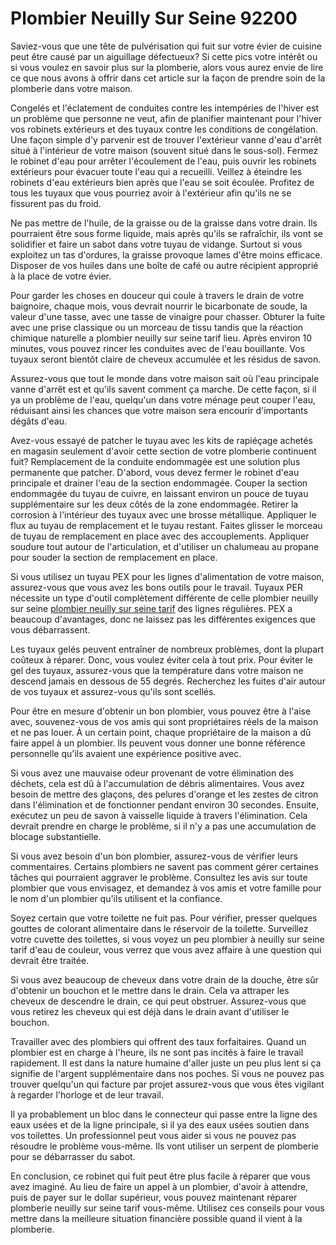 # Plombier Neuilly Sur Seine 92200

Saviez-vous que une tête de pulvérisation qui fuit sur votre évier de cuisine peut être causé par un aiguillage défectueux? Si cette pics votre intérêt ou si vous voulez en savoir plus sur la plomberie, alors vous aurez envie de lire ce que nous avons à offrir dans cet article sur la façon de prendre soin de la plomberie dans votre maison.

Congelés et l'éclatement de conduites contre les intempéries de l'hiver est un problème que personne ne veut, afin de planifier maintenant pour l'hiver vos robinets extérieurs et des tuyaux contre les conditions de congélation. Une façon simple d'y parvenir est de trouver l'extérieur vanne d'eau d'arrêt situé à l'intérieur de votre maison (souvent situé dans le sous-sol). Fermez le robinet d'eau pour arrêter l'écoulement de l'eau, puis ouvrir les robinets extérieurs pour évacuer toute l'eau qui a recueilli. Veillez à éteindre les robinets d'eau extérieurs bien après que l'eau se soit écoulée. Profitez de tous les tuyaux que vous pourriez avoir à l'extérieur afin qu'ils ne se fissurent pas du froid.

Ne pas mettre de l'huile, de la graisse ou de la graisse dans votre drain. Ils pourraient être sous forme liquide, mais après qu'ils se rafraîchir, ils vont se solidifier et faire un sabot dans votre tuyau de vidange. Surtout si vous exploitez un tas d'ordures, la graisse provoque lames d'être moins efficace. Disposer de vos huiles dans une boîte de café ou autre récipient approprié à la place de votre évier.

Pour garder les choses en douceur qui coule à travers le drain de votre baignoire, chaque mois, vous devrait nourrir le bicarbonate de soude, la valeur d'une tasse, avec une tasse de vinaigre pour chasser. Obturer la fuite avec une prise classique ou un morceau de tissu tandis que la réaction chimique naturelle a plombier neuilly sur seine tarif lieu. Après environ 10 minutes, vous pouvez rincer les conduites avec de l'eau bouillante. Vos tuyaux seront bientôt claire de cheveux accumulée et les résidus de savon.

Assurez-vous que tout le monde dans votre maison sait où l'eau principale vanne d'arrêt est et qu'ils savent comment ça marche. De cette façon, si il ya un problème de l'eau, quelqu'un dans votre ménage peut couper l'eau, réduisant ainsi les chances que votre maison sera encourir d'importants dégâts d'eau.

Avez-vous essayé de patcher le tuyau avec les kits de rapiéçage achetés en magasin seulement d'avoir cette section de votre plomberie continuent fuit? Remplacement de la conduite endommagée est une solution plus permanente que patcher. D'abord, vous devez fermer le robinet d'eau principale et drainer l'eau de la section endommagée. Couper la section endommagée du tuyau de cuivre, en laissant environ un pouce de tuyau supplémentaire sur les deux côtés de la zone endommagée. Retirer la corrosion à l'intérieur des tuyaux avec une brosse métallique. Appliquer le flux au tuyau de remplacement et le tuyau restant. Faites glisser le morceau de tuyau de remplacement en place avec des accouplements. Appliquer soudure tout autour de l'articulation, et d'utiliser un chalumeau au propane pour souder la section de remplacement en place.

Si vous utilisez un tuyau PEX pour les lignes d'alimentation de votre maison, assurez-vous que vous avez les bons outils pour le travail. Tuyaux PER nécessite un type d'outil complètement différente de celle plombier neuilly sur seine [plombier neuilly sur seine tarif](http://plombierneuillysur-seine.fr) des lignes régulières. PEX a beaucoup d'avantages, donc ne laissez pas les différentes exigences que vous débarrassent.

Les tuyaux gelés peuvent entraîner de nombreux problèmes, dont la plupart coûteux à réparer. Donc, vous voulez éviter cela à tout prix. Pour éviter le gel des tuyaux, assurez-vous que la température dans votre maison ne descend jamais en dessous de 55 degrés. Recherchez les fuites d'air autour de vos tuyaux et assurez-vous qu'ils sont scellés.

Pour être en mesure d'obtenir un bon plombier, vous pouvez être à l'aise avec, souvenez-vous de vos amis qui sont propriétaires réels de la maison et ne pas louer. À un certain point, chaque propriétaire de la maison a dû faire appel à un plombier. Ils peuvent vous donner une bonne référence personnelle qu'ils avaient une expérience positive avec.

Si vous avez une mauvaise odeur provenant de votre élimination des déchets, cela est dû à l'accumulation de débris alimentaires. Vous avez besoin de mettre des glaçons, des pelures d'orange et les zestes de citron dans l'élimination et de fonctionner pendant environ 30 secondes. Ensuite, exécutez un peu de savon à vaisselle liquide à travers l'élimination. Cela devrait prendre en charge le problème, si il n'y a pas une accumulation de blocage substantielle.

Si vous avez besoin d'un bon plombier, assurez-vous de vérifier leurs commentaires. Certains plombiers ne savent pas comment gérer certaines tâches qui pourraient aggraver le problème. Consultez les avis sur toute plombier que vous envisagez, et demandez à vos amis et votre famille pour le nom d'un plombier qu'ils utilisent et la confiance.

Soyez certain que votre toilette ne fuit pas. Pour vérifier, presser quelques gouttes de colorant alimentaire dans le réservoir de la toilette. Surveillez votre cuvette des toilettes, si vous voyez un peu plombier à neuilly sur seine tarif d'eau de couleur, vous verrez que vous avez affaire à une question qui devrait être traitée.

Si vous avez beaucoup de cheveux dans votre drain de la douche, être sûr d'obtenir un bouchon et le mettre dans le drain. Cela va attraper les cheveux de descendre le drain, ce qui peut obstruer. Assurez-vous que vous retirez les cheveux qui est déjà dans le drain avant d'utiliser le bouchon.

Travailler avec des plombiers qui offrent des taux forfaitaires. Quand un plombier est en charge à l'heure, ils ne sont pas incités à faire le travail rapidement. Il est dans la nature humaine d'aller juste un peu plus lent si ça signifie de l'argent supplémentaire dans nos poches. Si vous ne pouvez pas trouver quelqu'un qui facture par projet assurez-vous que vous êtes vigilant à regarder l'horloge et de leur travail.

Il ya probablement un bloc dans le connecteur qui passe entre la ligne des eaux usées et de la ligne principale, si il ya des eaux usées soutien dans vos toilettes. Un professionnel peut vous aider si vous ne pouvez pas résoudre le problème vous-même. Ils vont utiliser un serpent de plomberie pour se débarrasser du sabot.

En conclusion, ce robinet qui fuit peut être plus facile à réparer que vous avez imaginé. Au lieu de faire un appel à un plombier, d'avoir à attendre, puis de payer sur le dollar supérieur, vous pouvez maintenant réparer plomberie neuilly sur seine tarif vous-même. Utilisez ces conseils pour vous mettre dans la meilleure situation financière possible quand il vient à la plomberie.
